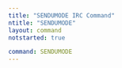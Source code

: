 ```yaml
---
title: "SENDUMODE IRC Command"
ntitle: "SENDUMODE"
layout: command
notstarted: true

command: SENDUMODE
---
```

